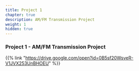 ```yaml
---
title: Project 1    
chapter: true
description: AM/FM Transmission Project
weight: 1
hidden: true
---
```


### Project 1 - AM/FM Transmission Project

{{% link "https://drive.google.com/open?id=0B5sf20WsveR-V1JVX253UnBHOEU" %}}

